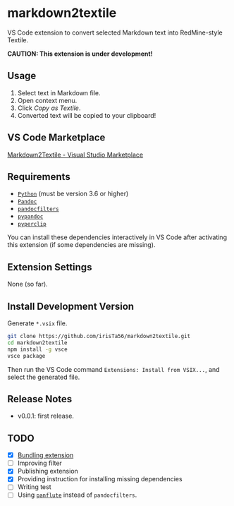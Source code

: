 # markdown2textile

VS Code extension to convert selected Markdown text into RedMine-style Textile.

__CAUTION: This extension is under development!__

## Usage

1. Select text in Markdown file.
2. Open context menu.
3. Click _Copy as Textile_.
4. Converted text will be copied to your clipboard!

## VS Code Marketplace

[Markdown2Textile - Visual Studio Marketplace](https://marketplace.visualstudio.com/items?itemName=irisTa56.markdown2textile)

## Requirements

* [`Python`](https://www.python.org/) (must be version 3.6 or higher)
* [`Pandoc`](https://github.com/jgm/pandoc)
* [`pandocfilters`](https://github.com/jgm/pandocfilters)
* [`pypandoc`](https://github.com/bebraw/pypandoc)
* [`pyperclip`](https://github.com/asweigart/pyperclip)

You can install these dependencies interactively in VS Code after activating this extension (if some dependencies are missing).

## Extension Settings

None (so far).

## Install Development Version

Generate `*.vsix` file.

```bash
git clone https://github.com/irisTa56/markdown2textile.git
cd markdown2textile
npm install -g vsce
vsce package
```

Then run the VS Code command `Extensions: Install from VSIX...`, and select the generated file.

## Release Notes

* v0.0.1: first release.

## TODO

* [x] [Bundling extension](https://code.visualstudio.com/api/working-with-extensions/bundling-extension)
* [ ] Improving filter
* [x] Publishing extension
* [x] Providing instruction for installing missing dependencies
* [ ] Writing test
* [ ] Using [`panflute`](https://github.com/sergiocorreia/panflute) instead of `pandocfilters`.
